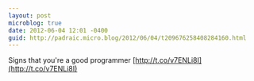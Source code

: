 ```yaml
---
layout: post
microblog: true
date: 2012-06-04 12:01 -0400
guid: http://padraic.micro.blog/2012/06/04/t209676258408284160.html
---
```

Signs that you're a good programmer [http://t.co/v7ENLi8I](http://t.co/v7ENLi8I)
